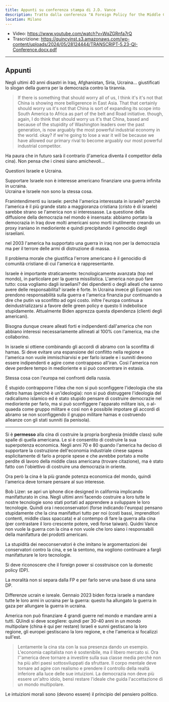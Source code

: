 ```yaml
---
title: Appunti su conferenza stampa di J.D. Vance
description: Tratto dalla conferenza "A Foreign Policy for the Middle Class" presso il "Quincy Institute for Responsible Statecraft"
location: Milano
---
```


- Video: https://www.youtube.com/watch?v=WqZGRnfa7rQ
- Trascrizione: https://quincyinst.s3.amazonaws.com/wp-content/uploads/2024/05/28124444/TRANSCRIPT-5.23-QI-Conference.docx.pdf

---

## Appunti

Negli ultimi 40 anni disastri in Iraq, Afghanistan, Siria, Ucraina... giustificati lo slogan della guerra per la democrazia contro la tirannia.

> If there is something that should worry all of us, I think it's it's not that China is showing more belligerence in East Asia. That that certainly should worry us it's not that China is sort of expanding its scope into South America to Africa as part of the belt and Road initiative. though, again, I do think that should worry us it's that China, based and because of the stupidity of Washington leaders over the past generation, is now arguably the most powerful industrial economy in the world. okay? if we're going to lose a war it will be because we have allowed our primary rival to become arguably our most powerful industrial competitor.

Ha paura che in futuro sarà il contrario (l'america diventa il competitor della cina).
Non pensa che i cinesi siano amichevoli...

Questioni Israele e Ucraina.

Supportare Israele
non è interesse americano finanziare una guerra infinita in ucraina.  
Ucraina e Israele non sono la stessa cosa.

Franintendimenti su israele:
perchè l'america interessata in israele? perchè l'america è il più grande stato a maggioranza cristiana (cristo è di israele) sarebbe strano se l'america non si interessasse.
La questione della diffusione della democrazia nel mondo è insensata:
abbiamo portato la democrazia in Iraq dove molti americani sono morti inutilmente creando un proxy iraniano in medioriente e quindi precipitando il genocidio degli israeliani.

nel 2003 l'america ha supportato una guerra in iraq non per la democrazia ma per il terrore delle armi di distruzione di massa.

Il problema morale che giustifica l'errore americano è il genocidio di comunità cristiane di cui l'america è rappresentante.

Israele è importante straticamente:
tecnologicamente avanzata (top nel mondo), in particolare per la guerra missilistica.
L'america non può fare tutto: cosa vogliamo dagli israeliani? dei dipendenti o degli alleati che sanno avere delle responsabilita? israele è forte. In Ucraina invece gli Europei non prendono responsabilità sulla guerra e l'america finanzia pur continuando a dire che putin va sconfitto ad ogni costo. inltre l'europa continua a deindustrializzarsi a favore delle green policy e questo li indebolisce stupidamente. Attualmente Biden apprezza questa dipendenza (clienti degli americani).

Bisogna dunque creare alleati forti e indipendenti dall'america che non abbiano interessi necessariamente allineati al 100% con l'america, ma che collaborino.

In israele si ottiene combinando gli accordi di abramo con la sconfitta di hamas.
Si deve evitare una espansione del conflitto nella regione e l'america non vuole immischiarvisi e per farlo israele e i sunniti devono essere indipendenti e agire come contrappeso all'iran.
Così l'america non deve perdere tempo in medioriente e si può concentrare in estasia.

Stessa cosa con l'europa nei confronti della russia.

È stupido contrapporre l'idea che non si può sconfiggere l'ideologia che sta dietro hamas (perchè è un'ideologia): non si può distruggere l'ideologia del radicalismo islamico ed è stato stupido pensare di costruire democrazie nel medioriente per farlo, ma si può sconfiggere l'apparato militare isis, o al-quaeda come gruppo militare e così non è possibile impotare gli accordi di abramo se non sconfiggendo il gruppo militare hamas e costruendo alleanze con gli stati sunniti (la penisola).

---

Si è **permesso** alla cina di costruire la propria borghesia (middle class) sulle spalle di quella americana. Le si è consentito di costruire la sua superpotenza economica. Negli anni 70 e 80 quando l'america ha deciso di supportare la costruzione dell'economia industriale cinese sapeva esplicitamente di farlo a proprie spese e che avrebbe portato a molte perdite di lavoro della middle class americana (trovare citazione), ma è stato fatto con l'obiettivo di costruire una democrazia in oriente.

Ora però la cina è la più grande potenza economica del mondo, quindi l'america deve tornare pensare al suo interesse.

Bob Lizer: se apri un iphone dice designed in california implicando manifatturato in cina. Negli ultimi anni facendo costruire a loro tutte le nostre tecnologie sono stati portati ad apprendere a sviluppare le loro tecnologie.
Quindi ora i neoconservatori (forse indicando l'europa) pensano stupidamente che la cina manifatturi tutto per noi (costi bassi, imprenditori contenti, middle class spaccata) e al contempo di fare la guerra alla cina (per contrastare il loro crescente potere, vedi forse taiwan).
Quidni Vance non vuole la guerra con la cina e non vuole che loro siano i responsabili della manifattura dei prodotti americani.

La stupidità dei neoconservatori è che imitano le argomentazioni dei conservatori contro la cina, e se la sentono, ma vogliono continuare a fargli manifatturare le loro tecnologie.

Si deve riconoscere che il foreign power si cosstruisce con la domestic policy (DP).

La moralità non si separa dalla FP e per farlo serve una base di una sana DP.

Differenze ucrain e isreale.
Gennaio 2023 biden forza israele a mandare tutte le loro armi in ucraina per la guerra: questo ha allungato la guerra in gaza per allungare la guerra in ucraina.

America non può finanziare 4 grandi guerre nel mondo e mandare armi a tutti. QUindi si deve scegliere: quindi per 30-40 anni in un mondo multipolare (china è qui per restare) Israeli e sunni gestiscano la loro regione, gli europei gestiscano la loro regione, e che l'america si focalizzi sull'est.

> Lentamente la cina sta con la sua presenza dando un esempio. L'economia capitalista non è sostenibile, ma il libero mercato si. Ora l''america deve tornare a investire sulla sua classe media perchè non ha più altri paesi sottosviluppati da sfruttare. Il corpo mentale deve tornare ad agire con realismo e prendere il controllo della realtà inferiore alla luce delle sue intuizioni. La democrazia non deve più essere un'altro idolo, bensì restare l'ideale che guida l'accettazione di un mondo multipolare.

Le intuizioni morali sono (devono essere) il principio del pensiero politico.
